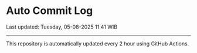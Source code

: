 # Auto Commit Log

Last updated: Tuesday, 05-08-2025 11:41 WIB

---

This repository is automatically updated every 2 hour using GitHub Actions.
